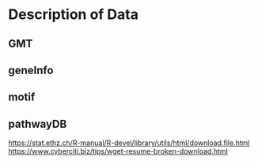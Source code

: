 # Description of Data

## GMT
## geneInfo
## motif
## pathwayDB




https://stat.ethz.ch/R-manual/R-devel/library/utils/html/download.file.html
https://www.cyberciti.biz/tips/wget-resume-broken-download.html
